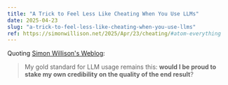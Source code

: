 ```yaml
---
title: "A Trick to Feel Less Like Cheating When You Use LLMs"
date: 2025-04-23
slug: "a-trick-to-feel-less-like-cheating-when-you-use-llms"
ref: https://simonwillison.net/2025/Apr/23/cheating/#atom-everything
---
```


Quoting [Simon Willison's Weblog](https://simonwillison.net/2025/Apr/23/cheating/#atom-everything):

> My gold standard for LLM usage remains this: **would I be proud to stake my own credibility on the quality of the end result**?